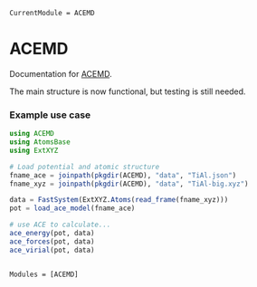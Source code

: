 ```@meta
CurrentModule = ACEMD
```

# ACEMD

Documentation for [ACEMD](https://github.com/tjjarvinen/ACEMD.jl).

The main structure is now functional, but testing is still needed.

### Example use case

```julia
using ACEMD
using AtomsBase
using ExtXYZ

# Load potential and atomic structure
fname_ace = joinpath(pkgdir(ACEMD), "data", "TiAl.json")
fname_xyz = joinpath(pkgdir(ACEMD), "data", "TiAl-big.xyz")

data = FastSystem(ExtXYZ.Atoms(read_frame(fname_xyz)))
pot = load_ace_model(fname_ace)

# use ACE to calculate...
ace_energy(pot, data)
ace_forces(pot, data)
ace_virial(pot, data)
```


```@index
```

```@autodocs
Modules = [ACEMD]
```
